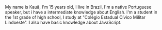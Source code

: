 My name is Kauã, I'm 15 years old, I live in Brazil, I'm a native Portuguese speaker, but i have a intermediate knowledge about English. I'm a student in the 1st grade of high school, I study at "Colégio Estadual Cívico Militar Lindoeste".
I also have basic knowledge about JavaScript.
